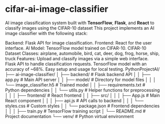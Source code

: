 # cifar-ai-image-classifier
AI image classification system built with **TensorFlow**, **Flask**, and **React** to classify images using the CIFAR-10 dataset
This project implements an AI image classifier with the following stack:

Backend: Flask API for image classification.
Frontend: React for the user interface.
AI Model: TensorFlow model trained on CIFAR-10.
CIFAR-10 Dataset Classes:
airplane, automobile, bird, cat, deer, dog, frog, horse, ship, truck
Features:
Upload and classify images via a simple web interface.
Flask API to handle classification requests.
TensorFlow model with an accuracy of ~68%.
Easy setup and usage for local testing.
PythonProjectAI/
├── ai-image-classifier/
│   ├── backend/                # Flask backend API
│   │   ├── app.py              # Main API server
│   │   ├── model/              # Directory for model files
│   │   │   └── image_classifier.h5 # Trained model
│   │   ├── requirements.txt    # Python dependencies
│   │   └── utils.py            # Helper functions for preprocessing
│   │
│   ├── frontend/               # React frontend
│   │   ├── src/
│   │   │   ├── App.js          # Main React component
│   │   │   ├── api.js          # API calls to backend
│   │   │   └── styles.css      # Custom styles
│   │   └── package.json        # Frontend dependencies
│   │
│   ├── train.py                # TensorFlow training script
│   └── README.md               # Project documentation
└── venv/                       # Python virtual environment
